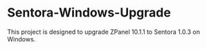 # Sentora-Windows-Upgrade
This project is designed to upgrade ZPanel 10.1.1 to Sentora 1.0.3 on Windows.
